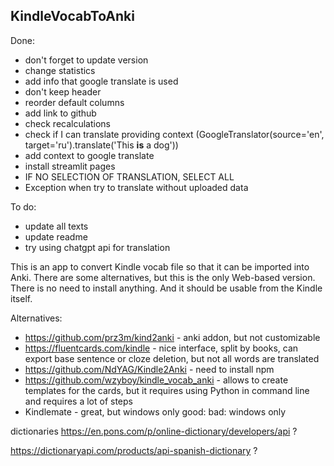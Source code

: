 ## KindleVocabToAnki
Done:
* don't forget to update version
* change statistics
* add info that google translate is used
* don't keep header
* reorder default columns
* add link to github
* check recalculations
* check if I can translate providing context (GoogleTranslator(source='en', target='ru').translate('This <b>is</b> a dog'))
* add context to google translate
* install streamlit pages
* IF NO SELECTION OF TRANSLATION, SELECT ALL
* Exception when try to translate without uploaded data

To do:
* update all texts
* update readme
* try using chatgpt api for translation

This is an app to convert Kindle vocab file so that it can be imported into Anki. There are some alternatives, but this is the only Web-based version. There is no need to install anything. And it should be usable from the Kindle itself.

Alternatives:
* https://github.com/prz3m/kind2anki - anki addon, but not customizable
* https://fluentcards.com/kindle - nice interface, split by books, can export base sentence or cloze deletion, but not all words are translated
* https://github.com/NdYAG/Kindle2Anki - need to install npm
* https://github.com/wzyboy/kindle_vocab_anki - allows to create templates for the cards, but it requires using Python in command line and requires a lot of steps
* Kindlemate - great, but windows only
good:
bad: windows only

dictionaries
https://en.pons.com/p/online-dictionary/developers/api ?

https://dictionaryapi.com/products/api-spanish-dictionary ?
